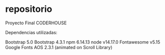 # repositorio
Proyecto Final CODERHOUSE

Dependencias utilizadas:

Bootstrap 5.0
Bootstrap 4.3.1
npm 6.14.13
node v14.17.0
Fontawesome v5.15
Google Fonts
AOS 2.3.1  (animated on Scroll Library)
